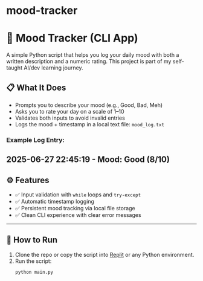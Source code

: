 # mood-tracker
# 🧠 Mood Tracker (CLI App)

A simple Python script that helps you log your daily mood with both a written description and a numeric rating. This project is part of my self-taught AI/dev learning journey.

## 📋 What It Does

- Prompts you to describe your mood (e.g., Good, Bad, Meh)
- Asks you to rate your day on a scale of 1–10
- Validates both inputs to avoid invalid entries
- Logs the mood + timestamp in a local text file: `mood_log.txt`

### Example Log Entry:
2025-06-27 22:45:19 - Mood: Good (8/10)
---

## ⚙️ Features

- ✅ Input validation with `while` loops and `try-except`
- ✅ Automatic timestamp logging
- ✅ Persistent mood tracking via local file storage
- ✅ Clean CLI experience with clear error messages

---

## 🧪 How to Run

1. Clone the repo or copy the script into [Replit](https://replit.com) or any Python environment.
2. Run the script:
   ```bash
   python main.py
